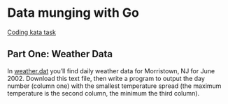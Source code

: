 # Data munging with Go

[Coding kata task](http://codekata.com/kata/kata04-data-munging/)

## Part One: Weather Data
In [weather.dat](http://codekata.com/data/04/weather.dat) you’ll find daily weather data for Morristown, NJ for June 2002. Download this text file, then write a program to output the day number (column one) with the smallest temperature spread (the maximum temperature is the second column, the minimum the third column).




